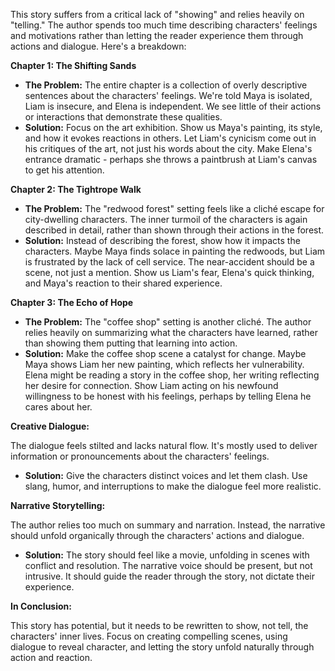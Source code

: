 This story suffers from a critical lack of "showing" and relies heavily on "telling."  The author spends too much time describing characters' feelings and motivations rather than letting the reader experience them through actions and dialogue.  Here's a breakdown:

**Chapter 1: The Shifting Sands**

* **The Problem:** The entire chapter is a collection of overly descriptive sentences about the characters' feelings. We're told Maya is isolated, Liam is insecure, and Elena is independent.  We see little of their actions or interactions that demonstrate these qualities.
* **Solution:** Focus on the art exhibition.  Show us Maya's painting, its style, and how it evokes reactions in others. Let Liam's cynicism come out in his critiques of the art, not just his words about the city. Make Elena's entrance dramatic - perhaps she throws a paintbrush at Liam's canvas to get his attention.

**Chapter 2: The Tightrope Walk**

* **The Problem:** The "redwood forest" setting feels like a cliché escape for city-dwelling characters. The inner turmoil of the characters is again described in detail, rather than shown through their actions in the forest.
* **Solution:** Instead of describing the forest, show how it impacts the characters. Maybe Maya finds solace in painting the redwoods, but Liam is frustrated by the lack of cell service.  The near-accident should be a scene, not just a mention.  Show us Liam's fear, Elena's quick thinking, and Maya's reaction to their shared experience.

**Chapter 3: The Echo of Hope**

* **The Problem:** The "coffee shop" setting is another cliché.  The author relies heavily on summarizing what the characters have learned, rather than showing them putting that learning into action. 
* **Solution:** Make the coffee shop scene a catalyst for change.  Maybe Maya shows Liam her new painting, which reflects her vulnerability.  Elena might be reading a story in the coffee shop, her writing reflecting her desire for connection.  Show Liam acting on his newfound willingness to be honest with his feelings, perhaps by telling Elena he cares about her.

**Creative Dialogue:**

The dialogue feels stilted and lacks natural flow.  It's mostly used to deliver information or pronouncements about the characters' feelings. 

* **Solution:**  Give the characters distinct voices and let them clash.  Use slang, humor, and  interruptions to make the dialogue feel more realistic.  

**Narrative Storytelling:**

The author relies too much on summary and narration. Instead, the narrative should unfold organically through the characters' actions and dialogue. 

* **Solution:**  The story should feel like a movie, unfolding in scenes with conflict and resolution.  The narrative voice should be present, but not intrusive. It should guide the reader through the story, not dictate their experience. 

**In Conclusion:**

This story has potential, but it needs to be rewritten to show, not tell, the characters' inner lives.  Focus on creating compelling scenes, using dialogue to reveal character, and letting the story unfold naturally through action and reaction. 
